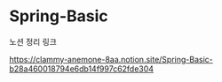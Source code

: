 # Spring-Basic
노션 정리 링크

https://clammy-anemone-8aa.notion.site/Spring-Basic-b28a460018794e6db14f997c62fde304
